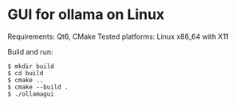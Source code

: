 # GUI for ollama on Linux

Requirements: Qt6, CMake
Tested platforms: Linux x86_64 with X11

Build and run:

```
$ mkdir build
$ cd build
$ cmake ..
$ cmake --build .
$ ./ollamagui
```  
